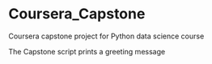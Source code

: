 # Coursera_Capstone
Coursera capstone project for Python data science course

The Capstone script prints a greeting message
